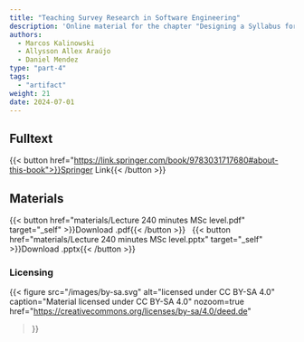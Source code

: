 ```yaml
---
title: "Teaching Survey Research in Software Engineering"
description: 'Online material for the chapter "Designing a Syllabus for a Course in Empirical Software Engineering"'
authors:
  - Marcos Kalinowski
  - Allysson Allex Araújo
  - Daniel Mendez
type: "part-4"
tags:
  - "artifact"
weight: 21
date: 2024-07-01
---
```


## Fulltext

{{< button href="https://link.springer.com/book/9783031717680#about-this-book">}}Springer Link{{< /button >}}

## Materials

{{< button href="materials/Lecture 240 minutes MSc level.pdf" target="_self" >}}Download .pdf{{< /button >}} &nbsp; {{< button href="materials/Lecture 240 minutes MSc level.pptx" target="_self" >}}Download .pptx{{< /button >}}

### Licensing

{{< figure
    src="/images/by-sa.svg"
    alt="licensed under CC BY-SA 4.0"
    caption="Material licensed under CC BY-SA 4.0"
    nozoom=true
    href="https://creativecommons.org/licenses/by-sa/4.0/deed.de"
>}}
